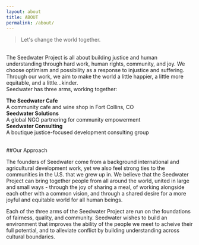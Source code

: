 ```yaml
---
layout: about
title: ABOUT
permalink: /about/
---
```

> Let's change the world together. 

<br>
The Seedwater Project is all about building justice and human understanding through hard work, human rights, community, and joy. We choose optimism and possibility as a response to injustice and suffering. Through our work, we aim to make the world a little happier, a little more equitable, and a little...kinder.

<br>
Seedwater has three arms, working together:

**The Seedwater Cafe**  
A community cafe and wine shop in Fort Collins, CO  
**Seedwater Solutions**  
A global NGO partnering for community empowerment  
**Seedwater Consulting**  
A boutique justice-focused development consulting group  
<br>

##Our Approach

The founders of Seedwater come from a background international and agricultural development work, yet we also feel strong ties to the communities in the U.S. that we grew up in. We believe that the Seedwater Project can bring together people from all around the world, united in large and small ways - through the joy of sharing a meal, of working alongside each other with a common vision, and through a shared desire for a more joyful and equitable world for all human beings.

Each of the three arms of the Seedwater Project are run on the foundations of fairness, quality, and community. Seedwater wishes to build an environment that improves the ability of the people we meet to acheive their full potential, and to alleviate conflict by building understanding across cultural boundaries.
